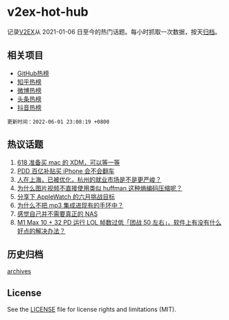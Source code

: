 # v2ex-hot-hub

 记录[V2EX](https://www.v2ex.com/)从 2021-01-06 日至今的热门话题。每小时抓取一次数据，按天[归档](archives)。
 
 ## 相关项目

- [GitHub热榜](https://github.com/snaildev/github-hot-hub)
- [知乎热榜](https://github.com/snaildev/zhihu-hot-hub)
- [微博热榜](https://github.com/snaildev/weibo-hot-hub)
- [头条热榜](https://github.com/snaildev/toutiao-hot-hub)
- [抖音热榜](https://github.com/snaildev/douyin-hot-hub)


 `更新时间：2022-06-01 23:08:19 +0800`

## 热议话题

1. [618 准备买 mac 的 XDM，可以等一等](https://www.v2ex.com/t/856620)
1. [PDD 百亿补贴买 iPhone 会不会翻车](https://www.v2ex.com/t/856642)
1. [人在上海，已被优化，杭州的就业市场是不是更严峻？](https://www.v2ex.com/t/856640)
1. [为什么图片视频不直接使用类似 huffman 这种熵编码压缩呢？](https://www.v2ex.com/t/856697)
1. [分享下 AppleWatch 的六月挑战目标](https://www.v2ex.com/t/856680)
1. [为什么不把 mp3 集成进现有的手环中？](https://www.v2ex.com/t/856652)
1. [感觉自己并不需要真正的 NAS](https://www.v2ex.com/t/856704)
1. [M1 Max 10 + 32 PD 运行 LOL 帧数过低「团战 50 左右」，软件上有没有什么好点的解决办法？](https://www.v2ex.com/t/856605)

## 历史归档

[archives](archives)

## License

See the [LICENSE](LICENSE) file for license rights and limitations (MIT).
